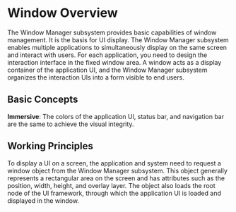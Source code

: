 # Window Overview

The Window Manager subsystem provides basic capabilities of window management. It is the basis for UI display.
The Window Manager subsystem enables multiple applications to simultaneously display on the same screen and interact with users. For each application, you need to design the interaction interface in the fixed window area. A window acts as a display container of the application UI, and the Window Manager subsystem organizes the interaction UIs into a form visible to end users.

## Basic Concepts


**Immersive**: The colors of the application UI, status bar, and navigation bar are the same to achieve the visual integrity.

## Working Principles

To display a UI on a screen, the application and system need to request a window object from the Window Manager subsystem. This object generally represents a rectangular area on the screen and has attributes such as the position, width, height, and overlay layer. The object also loads the root node of the UI framework, through which the application UI is loaded and displayed in the window.
